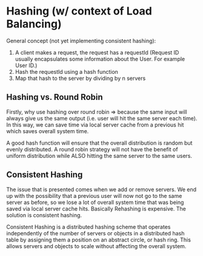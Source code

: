 # Hashing (w/ context of Load Balancing)

General concept (not yet implementing consistent hashing):

1. A client makes a request, the request has a requestId (Request ID usually encapsulates some information about the User. For example User ID.)
2. Hash the requestId using a hash function
3. Map that hash to the server by dividing by n servers

## Hashing vs. Round Robin

Firstly, why use hashing over round robin => because the same input will always give us the same output (i.e. user will hit the same server each time). In this way, we can save time via local server cache from a previous hit which saves overall system time.

A good hash function will ensure that the overall distribution is random but evenly distributed. A round robin strategy will not have the benefit of uniform distribution while ALSO hitting the same server to the same users.

## Consistent Hashing

The issue that is presented comes when we add or remove servers. We end up with the possibility that a previous user will now not go to the same server as before, so we lose a lot of overall system time that was being saved via local server cache hits. Basically Rehashing is expensive. The solution is consistent hashing.

Consistent Hashing is a distributed hashing scheme that operates independently of the number of servers or objects in a distributed hash table by assigning them a position on an abstract circle, or hash ring. This allows servers and objects to scale without affecting the overall system.
